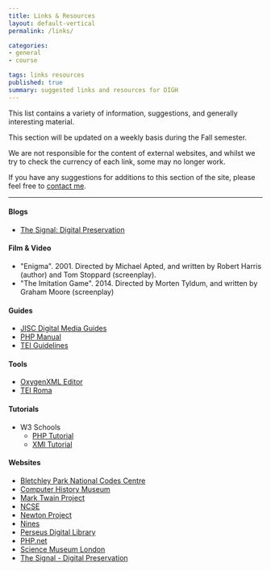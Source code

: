 ```yaml
---
title: Links & Resources
layout: default-vertical
permalink: /links/

categories:
- general
- course

tags: links resources
published: true
summary: suggested links and resources for DIGH
---
```


This list contains a variety of information, suggestions, and generally interesting material.

This section will be updated on a weekly basis during the Fall semester.

We are not responsible for the content of external websites, and whilst we try to check the currency of each link, some may no longer work.

If you have any suggestions for additions to this section of the site, please feel free to [contact me](mailto:nhayward@luc.edu?subject=DIGH-Links).

***

<!--
#### Articles / Papers

* -->

#### Blogs
  * [The Signal: Digital Preservation](http://blogs.loc.gov/digitalpreservation/)

#### Film & Video
  * "Enigma". 2001. Directed by Michael Apted, and written by Robert Harris (author) and Tom Stoppard (screenplay).
  * "The Imitation Game". 2014. Directed by Morten Tyldum, and written by Graham Moore (screenplay)

#### Guides
  * [JISC Digital Media Guides](http://www.jiscdigitalmedia.ac.uk/)
  * [PHP Manual](https://secure.php.net/manual/en/index.php)
  * [TEI Guidelines](http://www.tei-c.org/release/doc/tei-p5-doc/en/html/)

#### Tools
  * [OxygenXML Editor](https://www.oxygenxml.com/)
  * [TEI Roma](http://www.tei-c.org/Roma/)

#### Tutorials
  * W3 Schools
    * [PHP Tutorial](http://www.w3schools.com/php/default.asp)
    * [XMl Tutorial](http://www.w3schools.com/xml/)

#### Websites
  * [Bletchley Park National Codes Centre](http://www.bletchleypark.org.uk/)
  * [Computer History Museum](http://www.computerhistory.org/)
  * [Mark Twain Project](http://www.marktwainproject.org/)
  * [NCSE](http://www.ncse.ac.uk/index.html)
  * [Newton Project](http://www.newtonproject.sussex.ac.uk/prism.php?id=1)
  * [Nines](http://www.nines.org)
  * [Perseus Digital Library](http://www.perseus.tufts.edu/hopper/)
  * [PHP.net](https://secure.php.net/)
  * [Science Museum London](http://www.sciencemuseum.org.uk/)
  * [The Signal - Digital Preservation](http://blogs.loc.gov/digitalpreservation/)
